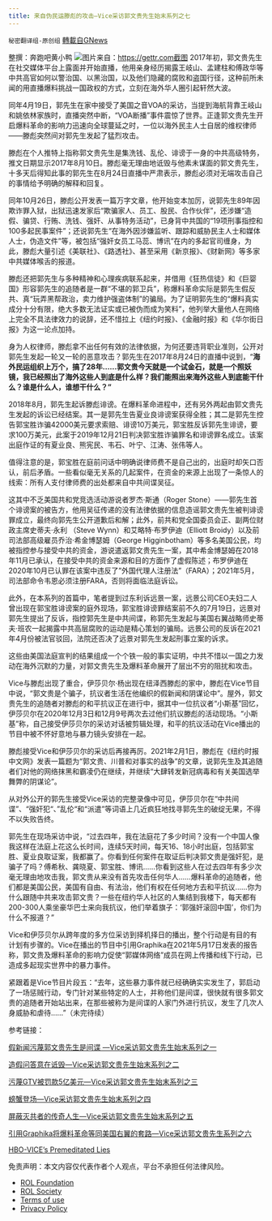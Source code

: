 ```yaml
---
title: 来自伪民运滕彪的攻击—Vice采访郭文贵先生始末系列之七
---
```

`秘密翻译组-原创组` [轉載自GNews](https://gnews.org/zh-hans/1854413/)

整撰：奔跑吧黄小鸭
![](https://assets.gnews.org/wp-content/uploads/2022/01/图片1-78.png)图片来自：https://gettr.com截图
2017年初，郭文贵先生在社交媒体平台上露面并开始直播，他用亲身经历揭露王岐山、孟建柱和傅政华等中共高官如何以警治国、以黑治国，以及他们隐藏的腐败和盗国行径，这种前所未闻的用直播爆料挑战一国政权的方式，立刻在海外华人圈引起轩然大波。

同年4月19日，郭先生在家中接受了美国之音VOA的采访，当提到海航背靠王岐山和姚依林家族时，直播突然中断，“VOA断播”事件震惊了世界。正逢郭文贵先生开启爆料革命的影响力迅速向全球蔓延之时，一位以海外民主人士自居的维权律师——滕彪突然间对郭先生发起了猛烈攻击。

滕彪在个人推特上指称郭文贵先生是集洗钱、乱伦、诽谤于一身的中共高级特务，推文日期显示2017年8月10日。滕彪毫无理由地诋毁与他素未谋面的郭文贵先生，十多天后得知此事的郭先生在8月24日直播中严肃表示，滕彪必须对无端攻击自己的事情给予明确的解释和回复。

同年10月26日，滕彪公开发表一篇万字文章，他开始变本加厉，说郭先生89年因欺诈罪入狱，出狱迅速发家后“欺骗家人、员工、股民、合作伙伴”，还涉嫌“造假、骗贷、行贿、洗钱、强奸、从事特务活动”，已身背中共国的“19项刑事指控和100多起民事案件”；还说郭先生“在海外因涉嫌监听、跟踪和威胁民主人士和媒体人士，伪造文件”等，被包括“强奸女员工马蕊、博讯”在内的多起官司缠身，为此，滕彪大量引述《美联社》、《路透社》、甚至采用《新京报》、《财新网》等多家中共媒体喉舌的报道。

滕彪还把郭先生与多种精神和心理疾病联系起来，并借用《狂热信徒》和《巨婴国》形容郭先生的追随者是一群“不堪的郭卫兵”，称爆料革命实际是郭先生假反共、真“玩弄黑帮政治，卖力维护强盗体制”的骗局。为了证明郭先生的“爆料真实成分十分有限，绝大多数无法证实或已被伪而成为笑料”，他列举大量他人在网络上完全不具法律效力的说辞，还不惜拉上《纽约时报》、《金融时报》和《华尔街日报》为这一论点加持。

身为人权律师，滕彪拿不出任何有效的法律依据，为何还要违背职业准则，公开对郭先生发起一轮又一轮的恶意攻击？郭先生在2017年8月24日的直播中说到，“**海外民运组织上万个，搞了28年……郭文贵今天就是一个试金石，就是一个照妖镜，我已经照出了海外这些人到底是什么样？我们能照出来海外这些人到底能干什么？谁是什么人，谁想干什么？”**

2018年8月，郭先生起诉滕彪诽谤。在爆料革命进程中，还有另外两起由郭文贵先生发起的诉讼已经结案。其一是郭先生告夏业良诽谤案获得全胜；其二是郭先生控告郭宝胜诈骗42000美元要求索赔、诽谤10万美元，郭宝胜反诉郭先生诽谤，要求100万美元，此案于2019年12月21日判决郭宝胜诈骗罪名和诽谤罪名成立。该案出庭作证的有夏业良、熊宪民、韦石、叶宁、江涛、张伟等人。

值得注意的是，郭宝胜在庭前问话中明确说律师费不是自己出的，出庭时却矢口否认，前后矛盾。一些看似毫无关系的几起案件，在资金的来源上出现了一条惊人的线索：所有人支付律师费的出处都来自中共间谍吴征。

这其中不乏美国共和党竞选活动游说者罗杰·斯通（Roger Stone）——郭先生首个诽谤案的被告方，他用吴征传递的没有法律依据的信息造谣郭文贵先生被判诽谤罪成立，最终向郭先生公开道歉后和解；此外，前共和党全国委员会正、副两位财政主席史蒂夫·永利 （Steve Wynn）和艾略特·布罗伊迪（Elliott Broidy）以及前司法部高级雇员乔治·希金博瑟姆（George Higginbotham）等多名美国公民，均被指控参与接受中共的资金，游说遣返郭文贵先生一案，其中希金博瑟姆在2018年11月已承认，在接受中共的资金来源和目的方面作了虚假陈述；布罗伊迪在2020年10月已认罪在该案中违反了”外国代理人注册法”（FARA）；2021年5月，司法部命令韦恩必须注册FARA，否则将面临法庭诉讼。

此外，在本系列的首篇中，笔者提到过东利诉远景一案，远景公司CEO夫妇二人曾出现在郭宝胜诽谤案的庭外现场，郭宝胜诽谤罪结案前不久的7月19日，远景对郭先生提出了反诉，指控郭先生是中共间谍，称郭先生发起与美国右翼战略师史蒂夫·班农一起揭露中共高层腐败的运动是精心策划的骗局。远景公司的反诉在2021年4月份被法官驳回，法院还否决了远景对郭先生发起刑事立案的诉求。

这些由美国法庭宣判的结果组成一个个铁一般的事实证明，中共不惜以一国之力发动在海外沉默的力量，对郭文贵先生及爆料革命展开了层出不穷的阻扰和攻击。

Vice与滕彪出现了重合，伊莎贝尔·杨出现在纽泽西滕彪的家中，滕彪在Vice节目中说，“郭文贵是个骗子，抗议者生活在他编织的假新闻和阴谋论中”。屋外，郭文贵先生的追随者对滕彪的和平抗议正在进行中，据其中一位抗议者“小斯基”回忆，伊莎贝尔在2020年12月3日和12月9号两次去过他们抗议滕彪的活动现场。“小斯基”称，自己接受伊莎贝尔的采访对话被剪辑处理，和平的抗议活动在Vice播出的节目中被不怀好意地与暴力镜头安排在一起。

滕彪接受Vice和伊莎贝尔的采访后再接再厉。2021年2月1日，滕彪在《纽约时报中文网》发表一篇题为“郭文贵、川普和对事实的战争”的文章，说郭先生及其追随者们对他的网络抹黑和霸凌仍在继续，并继续“大肆转发新冠病毒和有关美国选举舞弊的阴谋论”。

从对外公开的郭先生接受Vice采访的完整录像中可见，伊莎贝尔在“中共间谍”、“强奸犯“、”乱伦“和“派遣”等词语上几近疯狂地找寻郭先生的破绽无果，不得不以失败告终。

郭先生在现场采访中说，“过去四年，我在法庭花了多少时间？没有一个中国人像我这样在法庭上花这么长时间，连续5天时间，每天16、18小时出庭，包括郭宝胜、夏业良取证案，我都赢了。你看到任何案件在取证后判决郭文贵是强奸犯，是骗子了吗？傅希秋、龚晓夏、郭宝胜、博讯……你看到这些人在过去四年有多少次毫无理由地攻击我，郭文贵从来没有首先攻击任何华人……爆料革命的追随者，他们都是美国公民，美国有自由、有法治，他们有权在任何地方去和平抗议……你为什么跟随中共来攻击郭文贵？一些在纽约华人社区的人集结到我楼下，每天都有200-300人乘坐豪华巴士来向我抗议，他们举着旗子：‘郭强奸滚回中国’，你们为什么不报道？”

Vice和伊莎贝尔从跨年度的多方位采访到择机择日的播出，整个行动是有目的有计划有步骤的。Vice在播出的节目中引用Graphika在2021年5月17日发表的报告称，郭文贵及爆料革命的影响力促使“郭媒体网络”成员在网上传播和线下行动，已造成多起现实世界中的暴力事件。

紧跟着是Vice节目片段五：“去年，这些暴力事件就已经确确实实发生了，郭启动了一场惩贼行动，专门针对某些特定的人士，并称他们是间谍，很快就有很多郭文贵的追随者开始站出来，在那些被称为是间谍的人家门外进行抗议，发生了几次人身威胁和虐待……”（未完待续）

参考链接：

[假新闻污蔑郭文贵先生是间谍 —Vice采访郭文贵先生始末系列之一](https://gnews.org/zh-hans/1786781/)

[造假问答意在诋毁—Vice采访郭文贵先生始末系列之二](https://gnews.org/zh-hans/1789512/)

[污蔑GTV被罚款5亿美元—Vice采访郭文贵先生始末系列之三](https://gnews.org/zh-hans/1795548/)

[螃蟹登场—Vice采访郭文贵先生始末系列之四](https://gnews.org/zh-hans/1809106/)

[屏蔽灭共者的传奇人生—Vice采访郭文贵先生始末系列之五](https://gnews.org/zh-hans/1809268/)

[引用Graphika将爆料革命等同美国右翼的套路—Vice采访郭文贵先生系列之六](https://gnews.org/zh-hans/1843770/)

[HBO-VICE’s Premeditated Lies](https://gettr.com/streaming/pkrzu601aa)

 

免责声明：本文内容仅代表作者个人观点，平台不承担任何法律风险。

- [ROL Foundation](https://rolfoundation.org/)
- [ROL Society](https://rolsociety.org/)
- [Terms of use](https://gnews.org/terms-of-use-3/)
- [Privacy Policy](https://gnews.org/privacy-policy/)
